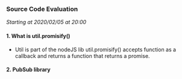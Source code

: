 ### Source Code Evaluation
_Starting at 2020/02/05 at 20:00_
#### 1. What is util.promisify()

- Util is part of the nodeJS lib util.promisify() accepts function as a callback and returns a function that returns a promise.

#### 2. PubSub library